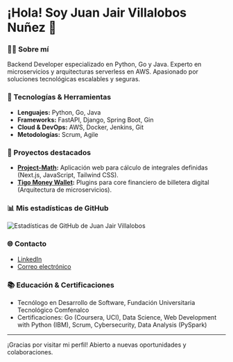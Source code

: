 # ¡Hola! Soy Juan Jair Villalobos Nuñez 👋

### 🧑‍💻 Sobre mí
Backend Developer especializado en Python, Go y Java. Experto en microservicios y arquitecturas serverless en AWS. Apasionado por soluciones tecnológicas escalables y seguras.

### 🔧 Tecnologías & Herramientas
- **Lenguajes:** Python, Go, Java
- **Frameworks:** FastAPI, Django, Spring Boot, Gin
- **Cloud & DevOps:** AWS, Docker, Jenkins, Git
- **Metodologías:** Scrum, Agile

### 🚀 Proyectos destacados
- **[Project-Math](https://project-math-one.vercel.app/):** Aplicación web para cálculo de integrales definidas (Next.js, JavaScript, Tailwind CSS).
- **[Tigo Money Wallet](https://tigomoney.com/gt/home-gt):** Plugins para core financiero de billetera digital (Arquitectura de microservicios).

### 📊 Mis estadísticas de GitHub
![Estadísticas de GitHub de Juan Jair Villalobos](https://github-readme-stats.vercel.app/api?username=jjvnz&show_icons=true&theme=radical)

### 🌐 Contacto
- [LinkedIn](https://linkedin.com/in/jjvnz)
- [Correo electrónico](mailto:jjvnz.dev@outlook.com)

### 📚 Educación & Certificaciones
- Tecnólogo en Desarrollo de Software, Fundación Universitaria Tecnológico Comfenalco
- Certificaciones: Go (Coursera, UCI), Data Science, Web Development with Python (IBM), Scrum, Cybersecurity, Data Analysis (PySpark)

---
¡Gracias por visitar mi perfil! Abierto a nuevas oportunidades y colaboraciones.

